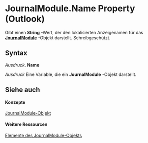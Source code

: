 
# JournalModule.Name Property (Outlook)

Gibt einen  **String** -Wert, der den lokalisierten Anzeigenamen für das **[JournalModule](5a696d10-8a10-c01d-cf65-f8a65718f120.md)** -Objekt darstellt. Schreibgeschützt.


## Syntax

 _Ausdruck_. **Name**

 _Ausdruck_ Eine Variable, die ein **JournalModule** -Objekt darstellt.


## Siehe auch


#### Konzepte


[JournalModule-Objekt](5a696d10-8a10-c01d-cf65-f8a65718f120.md)
#### Weitere Ressourcen


[Elemente des JournalModule-Objekts](http://msdn.microsoft.com/library/d0f9e3de-e626-d8f4-fe4d-411ae35cea92%28Office.15%29.aspx)